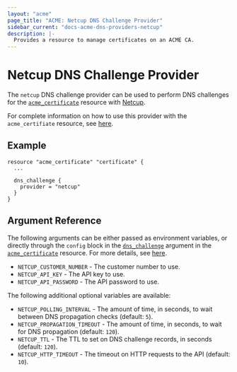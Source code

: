 ```yaml
---
layout: "acme"
page_title: "ACME: Netcup DNS Challenge Provider"
sidebar_current: "docs-acme-dns-providers-netcup"
description: |-
  Provides a resource to manage certificates on an ACME CA.
---
```


# Netcup DNS Challenge Provider

The `netcup` DNS challenge provider can be used to perform DNS challenges for
the [`acme_certificate`][resource-acme-certificate] resource with
[Netcup][provider-service-page].

[resource-acme-certificate]: /docs/providers/acme/r/certificate.html
[provider-service-page]: https://www.netcup.eu

For complete information on how to use this provider with the `acme_certifiate`
resource, see [here][resource-acme-certificate-dns-challenges].

[resource-acme-certificate-dns-challenges]: /docs/providers/acme/r/certificate.html#using-dns-challenges

## Example

```hcl
resource "acme_certificate" "certificate" {
  ...

  dns_challenge {
    provider = "netcup"
  }
}
```

## Argument Reference

The following arguments can be either passed as environment variables, or
directly through the `config` block in the
[`dns_challenge`][resource-acme-certificate-dns-challenge-arg] argument in the
[`acme_certificate`][resource-acme-certificate] resource. For more details, see
[here][resource-acme-certificate-dns-challenges].

[resource-acme-certificate-dns-challenge-arg]: /docs/providers/acme/r/certificate.html#dns_challenge

* `NETCUP_CUSTOMER_NUMBER` - The customer number to use.
* `NETCUP_API_KEY` - The API key to use.
* `NETCUP_API_PASSWORD` - The API password to use.

The following additional optional variables are available:

* `NETCUP_POLLING_INTERVAL` - The amount of time, in seconds, to wait between
  DNS propagation checks (default: `5`).
* `NETCUP_PROPAGATION_TIMEOUT` - The amount of time, in seconds, to wait for DNS
  propagation (default: `120`).
* `NETCUP_TTL` - The TTL to set on DNS challenge records, in seconds (default:
  `120`).
* `NETCUP_HTTP_TIMEOUT` - The timeout on HTTP requests to the API (default:
  `10`).
